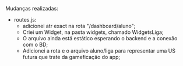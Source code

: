 Mudanças realizadas:
- routes.js: 
    - adicionei atr exact na rota "/dashboard/aluno";
    - Criei um Widget, na pasta widgets, chamado WidgetsLiga;
    - O arquivo ainda está estático esperando o backend e a conexão com o BD;
    - Adicionei a rota e o arquivo aluno/liga para representar uma US futura que trate da gameficação do app;